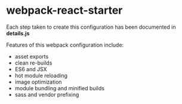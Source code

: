 # webpack-react-starter

Each step taken to create this configuration has been documented in **details.js**

Features of this webpack configuration include:

- asset exports
- clean re-builds
- ES6 and JSX
- hot module reloading
- image optimization
- module bundling and minified builds
- sass and vendor prefixing
